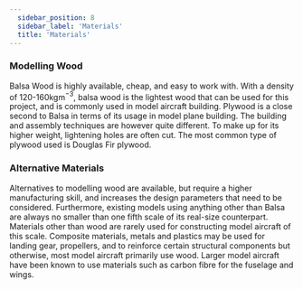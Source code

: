 ```yaml
---
  sidebar_position: 8
  sidebar_label: 'Materials'
  title: 'Materials'
---
```


### Modelling Wood
Balsa Wood is highly available, cheap, and easy to work with. With a density of 120-160kgm$^{−3}$, balsa wood is the lightest wood that can be used for this project, and is commonly used in model aircraft building. Plywood is a close second to Balsa in terms of its usage in model plane building. The building and assembly techniques are however quite different. To make up for its higher weight, lightening holes are often cut. The most common type of plywood used is Douglas Fir plywood.

### Alternative Materials
Alternatives to modelling wood are available, but require a higher manufacturing
skill, and increases the design parameters that need to be considered. Furthermore, existing
models using anything other than Balsa are always no smaller than one fifth scale of its real-size
counterpart. Materials other than wood are rarely used for constructing model aircraft of this scale.
Composite materials, metals and plastics may be used for landing gear, propellers, and to reinforce
certain structural components but otherwise, most model aircraft primarily use wood. Larger model
aircraft have been known to use materials such as carbon fibre for the fuselage and wings.